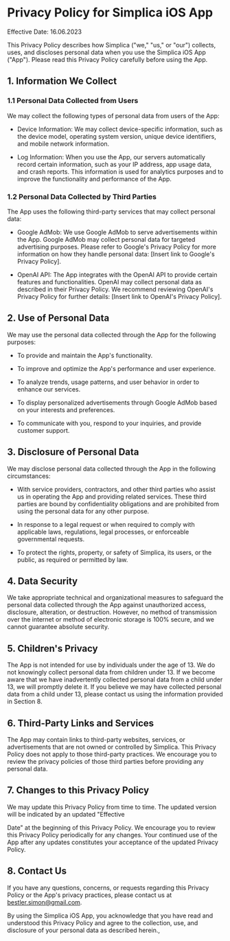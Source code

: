 # Privacy Policy for Simplica iOS App

Effective Date: 16.06.2023

This Privacy Policy describes how Simplica ("we," "us," or "our") collects, uses, and discloses personal data when you use the Simplica iOS App ("App"). Please read this Privacy Policy carefully before using the App.

## 1. Information We Collect

### 1.1 Personal Data Collected from Users

We may collect the following types of personal data from users of the App:

- Device Information: We may collect device-specific information, such as the device model, operating system version, unique device identifiers, and mobile network information.

- Log Information: When you use the App, our servers automatically record certain information, such as your IP address, app usage data, and crash reports. This information is used for analytics purposes and to improve the functionality and performance of the App.

### 1.2 Personal Data Collected by Third Parties

The App uses the following third-party services that may collect personal data:

- Google AdMob: We use Google AdMob to serve advertisements within the App. Google AdMob may collect personal data for targeted advertising purposes. Please refer to Google's Privacy Policy for more information on how they handle personal data: [Insert link to Google's Privacy Policy].

- OpenAI API: The App integrates with the OpenAI API to provide certain features and functionalities. OpenAI may collect personal data as described in their Privacy Policy. We recommend reviewing OpenAI's Privacy Policy for further details: [Insert link to OpenAI's Privacy Policy].

## 2. Use of Personal Data

We may use the personal data collected through the App for the following purposes:

- To provide and maintain the App's functionality.

- To improve and optimize the App's performance and user experience.

- To analyze trends, usage patterns, and user behavior in order to enhance our services.

- To display personalized advertisements through Google AdMob based on your interests and preferences.

- To communicate with you, respond to your inquiries, and provide customer support.

## 3. Disclosure of Personal Data

We may disclose personal data collected through the App in the following circumstances:

- With service providers, contractors, and other third parties who assist us in operating the App and providing related services. These third parties are bound by confidentiality obligations and are prohibited from using the personal data for any other purpose.

- In response to a legal request or when required to comply with applicable laws, regulations, legal processes, or enforceable governmental requests.

- To protect the rights, property, or safety of Simplica, its users, or the public, as required or permitted by law.

## 4. Data Security

We take appropriate technical and organizational measures to safeguard the personal data collected through the App against unauthorized access, disclosure, alteration, or destruction. However, no method of transmission over the internet or method of electronic storage is 100% secure, and we cannot guarantee absolute security.

## 5. Children's Privacy

The App is not intended for use by individuals under the age of 13. We do not knowingly collect personal data from children under 13. If we become aware that we have inadvertently collected personal data from a child under 13, we will promptly delete it. If you believe we may have collected personal data from a child under 13, please contact us using the information provided in Section 8.

## 6. Third-Party Links and Services

The App may contain links to third-party websites, services, or advertisements that are not owned or controlled by Simplica. This Privacy Policy does not apply to those third-party practices. We encourage you to review the privacy policies of those third parties before providing any personal data.

## 7. Changes to this Privacy Policy

We may update this Privacy Policy from time to time. The updated version will be indicated by an updated "Effective

 Date" at the beginning of this Privacy Policy. We encourage you to review this Privacy Policy periodically for any changes. Your continued use of the App after any updates constitutes your acceptance of the updated Privacy Policy.

## 8. Contact Us

If you have any questions, concerns, or requests regarding this Privacy Policy or the App's privacy practices, please contact us at bestler.simon@gmail.com.

By using the Simplica iOS App, you acknowledge that you have read and understood this Privacy Policy and agree to the collection, use, and disclosure of your personal data as described herein.,